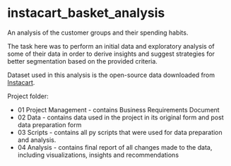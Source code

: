 # instacart_basket_analysis
An analysis of the customer groups and their spending habits.

The task here was to perform an initial data and exploratory analysis of some of their data in order
to derive insights and suggest strategies for better segmentation based on
the provided criteria.

Dataset used in this analysis is the open-source data downloaded from [Instacart](https://www.instacart.com/).

Project folder:
 - 01 Project Management - contains Business Requirements Document
 - 02 Data - contains data used in the project in its original form and post data preparation form
 - 03 Scripts - contains all py scripts that were used for data preparation and analysis.
 - 04 Analysis - contains final report of all changes made to the data, including visualizations, insights and recommendations
